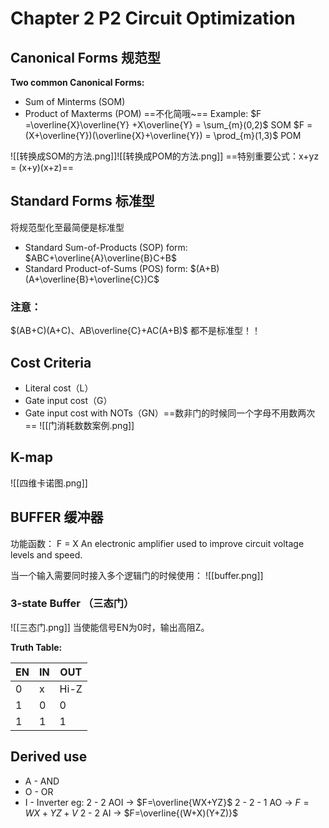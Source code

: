 # Chapter 2 P2 Circuit Optimization

## Canonical Forms 规范型
**Two common Canonical Forms:**
- Sum of Minterms (SOM)
- Product of Maxterms (POM)
==不化简哦~==
Example:
$F =\overline{X}\overline{Y} +X\overline{Y} = \sum_{m}(0,2)$     SOM
$F =(X+\overline{Y})(\overline{X}+\overline{Y}) = \prod_{m}(1,3)$    POM

![[转换成SOM的方法.png]]![[转换成POM的方法.png]]
==特别重要公式：x+yz = (x+y)(x+z)==

## Standard Forms 标准型
将规范型化至最简便是标准型
- Standard Sum-of-Products (SOP) form:
$ABC+\overline{A}\overline{B}C+B$
- Standard Product-of-Sums (POS) form:
$(A+B)(A+\overline{B}+\overline{C})C$

### 注意：

$(AB+C)(A+C)、AB\overline{C}+AC(A+B)$ 都不是标准型！！

## Cost Criteria
- Literal cost（L）
- Gate input cost（G）
- Gate input cost with NOTs（GN）==数非门的时候同一个字母不用数两次==
![[门消耗数数案例.png]]

## K-map
![[四维卡诺图.png]]

## BUFFER 缓冲器
功能函数： F = X
An electronic amplifier used to improve circuit voltage levels and speed.

当一个输入需要同时接入多个逻辑门的时候使用：
![[buffer.png]]
### 3-state Buffer （三态门）
![[三态门.png]]
当使能信号EN为0时，输出高阻Z。

**Truth Table:**

| EN  | IN  | OUT  |
| --- | --- | ---- |
| 0   | x   | Hi-Z |
| 1   | 0   | 0    |
| 1   | 1   | 1    |

## Derived use

- A - AND
- O - OR
- I - Inverter
eg:
2 - 2 AOI -> $F=\overline{WX+YZ}$
2 - 2 - 1 AO -> $F= WX+YZ+V$
2 - 2 AI -> $F=\overline{(W+X)(Y+Z)}$
